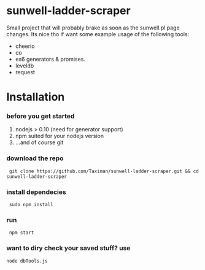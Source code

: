 # sunwell-ladder-scraper
Small project that will probably brake as soon as the sunwell.pl page changes. Its nice tho if want some example usage of the following tools: 
* cheerio
* co
* es6 generators & promises. 
* leveldb
* request

# Installation

### before you get started
1. nodejs > 0.10 (need for generator support)
2. npm suited for your nodejs version
3. ...and of course git

### download the repo
```
 git clone https://github.com/Taximan/sunwell-ladder-scraper.git && cd sunwell-ladder-scraper
```

### install dependecies
```
 sudo npm install
```

### run 
```
 npm start
```

### want to diry check your saved stuff? use
```
node dbTools.js
```


